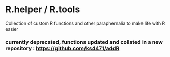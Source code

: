 # R.helper / R.tools

Collection of custom R functions and other paraphernalia to make life with R easier

### currently deprecated, functions updated and collated in a new repository : https://github.com/ks4471/addR

